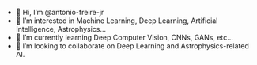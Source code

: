 - 👋 Hi, I’m @antonio-freire-jr
- 👀 I’m interested in Machine Learning, Deep Learning, Artificial Intelligence, Astrophysics...
- 🌱 I’m currently learning Deep Computer Vision, CNNs, GANs, etc...
- 💞️ I’m looking to collaborate on Deep Learning and Astrophysics-related AI.

<!---
antonio-freire-jr/antonio-freire-jr is a ✨ special ✨ repository because its `README.md` (this file) appears on your GitHub profile.
You can click the Preview link to take a look at your changes.
--->
